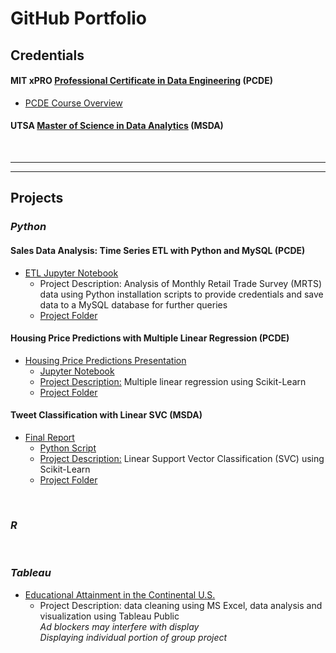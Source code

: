 # GitHub Portfolio

## Credentials

#### MIT xPRO <a href="https://xpro.mit.edu/courses/course-v1:xPRO+PCDEx/">Professional Certificate in Data Engineering</a> (PCDE)

* <a href="https://github.com/LaineGH6042/PCDE/blob/main/README.md">PCDE Course Overview</a>

#### UTSA <a href="https://future.utsa.edu/programs/master/data-analytics/">Master of Science in Data Analytics</a> (MSDA)
  
<br>  
  
---  
---

## Projects

### *Python*

#### Sales Data Analysis: Time Series ETL with Python and MySQL (PCDE)
* <a href="https://github.com/LaineGH6042/PCDE/blob/main/ETLwithMySQL/pcdeProject2_ETLwithMySQL.ipynb">ETL Jupyter Notebook</a>
  + Project Description: Analysis of Monthly Retail Trade Survey (MRTS) data using Python installation scripts to provide credentials and save data to a MySQL database for further queries  
  + <a href="https://github.com/LaineGH6042/PCDE/tree/main/ETLwithMySQL">Project Folder</a>  

#### Housing Price Predictions with Multiple Linear Regression (PCDE)
* <a href="https://github.com/LaineGH6042/PCDE/blob/main/PythonLinearRegression/pcdeProject1_HousingPricePresentation.pptx">Housing Price Predictions Presentation</a>  
  + <a href="https://github.com/LaineGH6042/PCDE/blob/main/PythonLinearRegression/pcdeProject1_HousingPricePredictions.ipynb">Jupyter Notebook</a> 
  + <a href="https://github.com/LaineGH6042/PCDE/blob/main/PythonLinearRegression/ProjectDescription">Project Description:</a> Multiple linear regression using Scikit-Learn  
  + <a href="https://github.com/LaineGH6042/PCDE/tree/main/PythonLinearRegression">Project Folder</a>  

#### Tweet Classification with Linear SVC (MSDA)
* <a href="https://github.com/LaineGH6042/Data-Projects/blob/main/Python%20Linear%20SVC%20Tweet%20Classification/TeamA_FinalProjectReport.pdf">Final Report</a>
  + <a href="https://github.com/LaineGH6042/Data-Projects/blob/main/Python%20Linear%20SVC%20Tweet%20Classification/final_project_wtxtpreds_1202.py">Python Script</a>
  + <a href="https://github.com/LaineGH6042/Data-Projects/blob/main/Python%20Linear%20SVC%20Tweet%20Classification/Description">Project Description:</a> Linear Support Vector Classification (SVC) using Scikit-Learn 
  + <a href="https://github.com/LaineGH6042/Data-Projects/tree/main/Python%20Linear%20SVC%20Tweet%20Classification">Project Folder</a>  
    
<br>  

### *R*

<br>  

### *Tableau*
* <a href="https://public.tableau.com/app/profile/laine.beatty/viz/DataVizFinalProject_Pt1_Laine/Title">Educational Attainment in the Continental U.S.</a>
  + Project Description: data cleaning using MS Excel, data analysis and visualization using Tableau Public  
  _Ad blockers may interfere with display  
  Displaying individual portion of group project_
  
